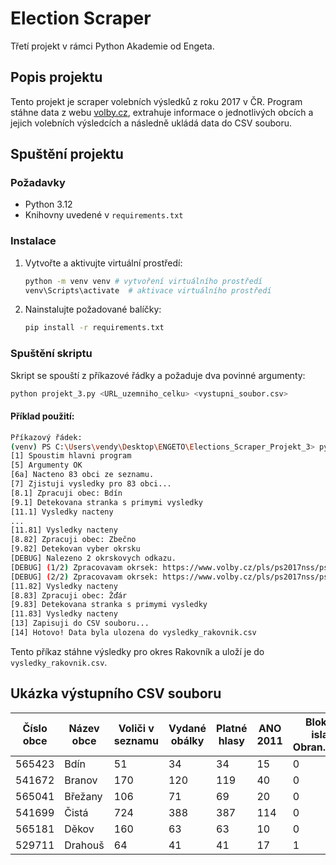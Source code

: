 # Election Scraper

Třetí projekt v rámci Python Akademie od Engeta.

## Popis projektu

Tento projekt je scraper volebních výsledků z roku 2017 v ČR. Program stáhne data z webu [volby.cz](https://volby.cz), extrahuje informace o jednotlivých obcích a jejich volebních výsledcích a následně ukládá data do CSV souboru.

## Spuštění projektu

### Požadavky
- Python 3.12
- Knihovny uvedené v `requirements.txt`

### Instalace
1. Vytvořte a aktivujte virtuální prostředí:
   ```bash
   python -m venv venv # vytvoření virtuálního prostředí
   venv\Scripts\activate  # aktivace virtuálního prostředí
   ```
2. Nainstalujte požadované balíčky:
   ```bash
   pip install -r requirements.txt
   ```

### Spuštění skriptu
Skript se spouští z příkazové řádky a požaduje dva povinné argumenty:
```bash
python projekt_3.py <URL_uzemniho_celku> <vystupni_soubor.csv>
```

#### Příklad použití:
```bash
Příkazový řádek:
(venv) PS C:\Users\vendy\Desktop\ENGETO\Elections_Scraper_Projekt_3> python main.py "https://www.volby.cz/pls/ps2017nss/ps32?xjazyk=CZ&xkraj=2&xnumnuts=2112" vysledky_rakovnik.csv
[1] Spoustim hlavni program
[5] Argumenty OK
[6a] Nacteno 83 obci ze seznamu.
[7] Zjistuji vysledky pro 83 obci...
[8.1] Zpracuji obec: Bdín
[9.1] Detekovana stranka s primymi vysledky
[11.1] Vysledky nacteny
...
[11.81] Vysledky nacteny
[8.82] Zpracuji obec: Zbečno
[9.82] Detekovan vyber okrsku
[DEBUG] Nalezeno 2 okrskovych odkazu.
[DEBUG] (1/2) Zpracovavam okrsek: https://www.volby.cz/pls/ps2017nss/ps311?xjazyk=CZ&xkraj=2&xobec=542610&xokrsek=1&xvyber=2112
[DEBUG] (2/2) Zpracovavam okrsek: https://www.volby.cz/pls/ps2017nss/ps311?xjazyk=CZ&xkraj=2&xobec=542610&xokrsek=2&xvyber=2112
[11.82] Vysledky nacteny
[8.83] Zpracuji obec: Žďár
[9.83] Detekovana stranka s primymi vysledky
[11.83] Vysledky nacteny
[13] Zapisuji do CSV souboru...
[14] Hotovo! Data byla ulozena do vysledky_rakovnik.csv
```
Tento příkaz stáhne výsledky pro okres Rakovník a uloží je do `vysledky_rakovnik.csv`.

## Ukázka výstupního CSV souboru
| Číslo obce | Název obce | Voliči v seznamu | Vydané obálky | Platné hlasy | ANO 2011 | Blok proti islam.-Obran.domova | CESTA ODPOVĚDNÉ SPOLEČNOSTI |
|------------|------------|------------------|----------------|----------------|----------|-------------------------------|------------------------------|
| 565423     | Bdín       | 51               | 34             | 34             | 15       | 0                             | 0                            |
| 541672     | Branov     | 170              | 120            | 119            | 40       | 0                             | 0                            |
| 565041     | Břežany    | 106              | 71             | 69             | 20       | 0                             | 0                            |
| 541699     | Čistá      | 724              | 388            | 387            | 114      | 0                             | 0                            |
| 565181     | Děkov      | 160              | 63             | 63             | 10       | 0                             | 0                            |
| 529711     | Drahouš    | 64               | 41             | 41             | 17       | 1                             | 0                            |
